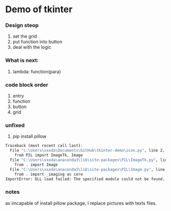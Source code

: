 # Demo of tkinter

### Design steop
1. set the grid
2. put function into button
3. deal with the logic

### What is next:
1. lambda: function(para)

### code block order
1. entry
2. function
3. button
4. grid

### unfixed
1. pip install pillow
``` bash
Traceback (most recent call last):
  File "c:\Users\xxxda\Documents\GitHub\tkinter-demo\icon.py", line 2, in <module>
    from PIL import ImageTk, Image
  File "C:\Users\xxxda\anaconda3\lib\site-packages\PIL\ImageTk.py", line 31, in <module>
    from . import Image
  File "C:\Users\xxxda\anaconda3\lib\site-packages\PIL\Image.py", line 69, in <module>
    from . import _imaging as core
ImportError: DLL load failed: The specified module could not be found.
```

### notes
as imcapable of install pillow package, I replace pictures with texts files.